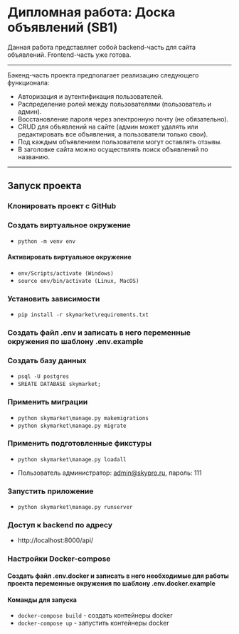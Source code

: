 Дипломная работа: Доска объявлений (SB1)
=====================
Данная работа представляет собой backend-часть для сайта объявлений. 
Frontend-часть уже готова.
___
Бэкенд-часть проекта предполагает реализацию следующего функционала:
- Авторизация и аутентификация пользователей.
- Распределение ролей между пользователями (пользователь и админ).
- Восстановление пароля через электронную почту (не обязательно).
- CRUD для объявлений на сайте (админ может удалять или редактировать все объявления, а пользователи только свои).
- Под каждым объявлением пользователи могут оставлять отзывы.
- В заголовке сайта можно осуществлять поиск объявлений по названию.
___
## Запуск проекта
### Клонировать проект с GitHub
### Создать виртуальное окружение
* `python -m venv env`

#### Активировать виртуальное окружение
* `env/Scripts/activate (Windows)`
* `source env/bin/activate (Linux, MacOS)`

### Установить зависимости
* `pip install -r skymarket\requirements.txt`

### Создать файл .env и записать в него переменные окружения по шаблону .env.example

### Создать базу данных
* `psql -U postgres`
* `SREATE DATABASE skymarket;`

### Применить миграции 
* `python skymarket\manage.py makemigrations`
* `python skymarket\manage.py migrate`

### Применить подготовленные фикстуры
* `python skymarket\manage.py loadall`
- Пользователь администратор: admin@skypro.ru, пароль: 111

### Запустить приложение
* `python skymarket\manage.py runserver`

### Доступ к backend по адресу
* http://localhost:8000/api/

### Настройки Docker-compose
#### Создать файл .env.docker и записать в него необходимые для работы проекта переменные окружения по шаблону .env.docker.example
#### Команды для запуска
* `docker-compose build` - создать контейнеры docker
* `docker-compose up` - запустить контейнеры docker
